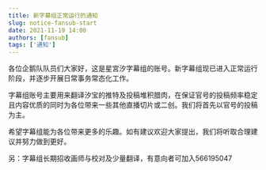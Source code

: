 ```yaml
---
title: 新字幕组正常运行的通知
slug: notice-fansub-start
date: 2021-11-19 14:00
authors: [fansub]
tags: ['通知']
---
```


各位企鹅队队员们大家好，这是星宮汐字幕组的账号。新字幕组现已进入正常运行阶段，并逐步开展日常事务常态化工作。

字幕组账号主要用来翻译汐宝的推特及投稿堆积腊肉，在保证官号的投稿频率稳定且内容优质的同时为各位带来一些其他直播切片或二创。我们将首先以官号的投稿为主。

希望字幕组能为各位带来更多的乐趣。如有建议欢迎大家提出，我们将听取合理建议并努力做到更好。

另：字幕组长期招收画师与校对及少量翻译，有意向者可加入566195047
